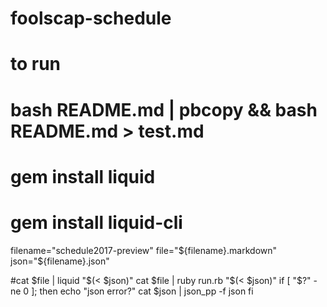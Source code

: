 # foolscap-schedule
# to run
# bash README.md | pbcopy && bash README.md > test.md
# gem install liquid
# gem install liquid-cli

filename="schedule2017-preview"
file="${filename}.markdown"
json="${filename}.json"



#cat $file | liquid "$(< $json)"
cat $file | ruby run.rb "$(< $json)"
if [ "$?" -ne 0 ]; then
    echo "json error?"
    cat $json | json_pp -f json
fi


